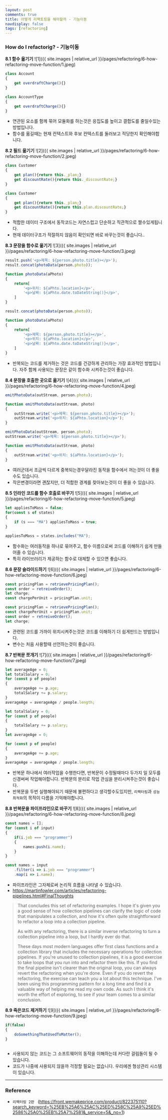 ```yaml
---
layout: post
comments: true
title: 어떻게 리팩토링을 해야할까 - 기능이동
navdisplay: false
tags: [refactoring]
---
```


### How do I refactorig? - 기능이동


**8.1 함수 옮기기**
![1]({{ site.images | relative_url }}/pages/refactoring/6-how-refactoring-move-function/1.jpeg) 

```js
class Account
{
    get overdraftCharge(){}
}
```

```js
class AccountType
{
    get overdraftCharge(){}
}
```

- 연관된 요소를 함께 묶어 모듈화를 하는것은 응집도를 높이고 결합도를 줄일수있는 방법입니다.
- 함수를 옮길때는 현재 컨텍스트와 후보 컨텍스트를 둘러보고 적당한지 확인해야합니다.

**8.2 필드 옮기기**
![2]({{ site.images | relative_url }}/pages/refactoring/6-how-refactoring-move-function/2.jpeg) 

```js
class Customer
{
    get plan(){return this._plan;}
    get discountRate(){return this._discountRate;}
}
```

```js
class Customer
{
    get plan(){return this._plan;}
    get discountRate(){return this.plan.discountRate;}
}
```

- 적합한 데이터 구조에서 동작코드는 자연스럽고 단순하고 직관적으로 짤수있게됩니다.
- 현재 데이터구조가 적절하지 않음이 확인되면 바로 바꾸는것이 좋습니다..

**8.3 문장을 함수로 옮기기**
![3]({{ site.images | relative_url }}/pages/refactoring/6-how-refactoring-move-function/3.jpeg) 

```js
result.push('<p>제목: ${person.photo.title}></p>');
result.concat(photoData(person.photo));

function photoData(aPhoto)
{
    return[
        '<p>위치: ${aPhto.location}</p>',
        '<p>날짜: ${aPhto.date.toDateString()}</p>',
    ]
}
```

```js
result.concat(photoData(person.photo));

function photoData(aPhoto)
{
    return[
        '<p>제목: ${person.photo.title}></p>',
        '<p>위치: ${aPhto.location}</p>',
        '<p>날짜: ${aPhto.date.toDateString()}</p>',
    ]
}
```

- 반복되는 코드를 제거하는 것은 코드를 건강하게 관리하는 가장 효과적인 방법입니다. 자주 함께 사용되는 문장은 같이 함수화 시켜주는것이 좋습니다.

**8.4 문장을 호출한 곳으로 옮기기**
![4]({{ site.images | relative_url }}/pages/refactoring/6-how-refactoring-move-function/4.jpeg) 

```js
emitPhotoData(outStream, person.photo);

function emitPhotoData(outStream, photo)
{
    outStream.write('<p>제목: ${person.photo.title}></p>');
    outStream.write('<p>위치: ${aPhto.location}</p>');
}
```

```js
emitPhotoData(outStream, person.photo);
outStream.write('<p>제목: ${person.photo.title}></p>');

function emitPhotoData(outStream, photo)
{
    outStream.write('<p>위치: ${aPhto.location}</p>');
}
```

- 여러군데서 조금씩 다르게 중복되는경우달라진 동작을 함수에서 꺼는것이 더 좋을수도 있습니다.
- 작은변경이라면 괜찮지만, 더 적합한 경계를 찾아보는것이 더 좋을 수 있습니다.

**8.5 인라인 코드를 함수 호출로 바꾸기**
![5]({{ site.images | relative_url }}/pages/refactoring/6-how-refactoring-move-function/5.jpeg) 

```js
let appliesToMass = false;
for(const s of states) 
{
    if (s === "MA") appliesToMass = true;
}
```

```js
appliesToMass = states.includes("MA");
```

- 함수화는 여러동작을 하나로 묶어주고, 함수 이름으로써 코드를 이해하기 쉽게 만들어줄 수 있습니다.
- 특히 라이브러리가 제공하는 함수로 대체할 수 있으면 좋습니다.

**8.6 문장 슬라이드하기**
![6]({{ site.images | relative_url }}/pages/refactoring/6-how-refactoring-move-function/6.jpeg) 

```js
const pricingPlan = retrievePricingPlan();
const order = retreiveOrder();
let charge;
const chargePerUnit = pricingPlan.unit;
```

```js
const pricingPlan = retrievePricingPlan();
const chargePerUnit = pricingPlan.unit;
const order = retreiveOrder();
let charge;
```

- 관련된 코드를 가까이 위치시켜주는것은 코드를 이해하기 더 쉽게만드는 방법입니다.
- 변수는 처음 사용할때 선언하는것이 좋습니다.

**8.7 반복문 쪼개기**
![7]({{ site.images | relative_url }}/pages/refactoring/6-how-refactoring-move-function/7.jpeg) 

```js
let averageAge = 0;
let totalSalary = 0;
for (const p of people)
{
    averageAge += p.age;
    totalSalary += p.salary;
}
averageAge = averageAge / people.length;
```

```js
let totalSalary = 0;
for (const p of people)
{
    totalSalary += p.salary;
}
let averageAge = 0;

for (const p of people)
{
    averageAge += p.age;
}
averageAge = averageAge / people.length;
```

- 반복문 하나에서 여러작업을 수행한다면, 반복문이 수정될때마다 두가지 일 모두를 신경써써 작업해야합니다. 반복문의 분리로 작업 관심을 분리시켜주는것이 좋습니다.
- 반복문을 두번 실행해야되기 때문에 불편하다고 생각할수도있지만, `리팩터링`과 `성능최적화`의 목적이 다름을 기억해야합니다. 

**8.8 반복문을 파이프라인으로 바꾸기**
![8]({{ site.images | relative_url }}/pages/refactoring/6-how-refactoring-move-function/8.jpeg) 

```js
const names = [];
for (const i of input) 
{
    if(i.job === "programmer")
    {
        names.push(i.name);
    }
}
```

```js
const names = input
    .filter(i => i.job === "programmer")
    .map(i => i.name);
```

- 파이프라인은 그자체로써 논리적 흐름을 나타낼 수 있습니다.
- https://martinfowler.com/articles/refactoring-pipelines.html#FinalThoughts

> That concludes this set of refactoring examples. I hope it's given you a good sense of how collection pipelines can clarify the logic of code that manipulates a collection, and how it's often quite straightforward to refactor a loop into a collection pipeline.
> 
> As with any refactoring, there is a similar inverse refactoring to turn a collection pipeline into a loop, but I hardly ever do that.
> 
> These days most modern languages offer first class functions and a collection library that includes the necessary operations for collection pipelines. If you're unused to collection pipelines, it is a good exercise to take loops that you run into and refactor them like this. If you find the final pipeline isn't clearer than the original loop, you can always revert the refactoring when you're done. Even if you do revert the refactoring, the exercise can teach you a lot about this technique. I've been using this programming pattern for a long time and find it a valuable way of helping me read my own code. As such I think it's worth the effort of exploring, to see if your team comes to a similar conclusion.


**8.9 죽은코드 제거하기**
![9]({{ site.images | relative_url }}/pages/refactoring/6-how-refactoring-move-function/9.jpeg) 

```js
if(false)
{
    doSomethingThatUsedToMatter();
}
```

```js
```

- 사용되지 않는 코드는 그 소프트웨어의 동작을 이해하는데 커다란 걸림돌이 될 수 있습니다.
- 코드가 나중에 사용되지 않을까 걱정할 필요는 없습니다. 우리에겐 형상관리 시스템이 있습니다.
---

### Reference

- `리팩터링 2판 ` 
(https://front.wemakeprice.com/product/822375110?search_keyword=%25EB%25A6%25AC%25ED%258C%25A9%25ED%2586%25A0%25EB%25A7%2581&_service=5&_no=1)